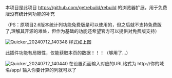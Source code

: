 本项目是此项目 https://github.com/getrebuild/rebuild 的浏览器扩展，用于免费版没有统计列功能的补充

（PS：原项目2.6版本统计列功能免费版是可以使用的，但之后就不支持免费版了,理解其开源的难处，但作为基础的功能还希望官方可以提供对免费版支持）

![Quicker_20240712_140348](https://github.com/user-attachments/assets/bfee8d26-2117-4c78-8487-0c11f9c5e99f)
样式如上图

此插件功能有局限性，仅能获取本页的数据！！！（够用了...）

![Quicker_20240712_140440](https://github.com/user-attachments/assets/4ca58b8e-9e69-4ed5-92dd-c1db38e6ebe1)
在设置页面输入对应的URL格式为 http://你的域名/app/
输入你要计算的列就可以了
